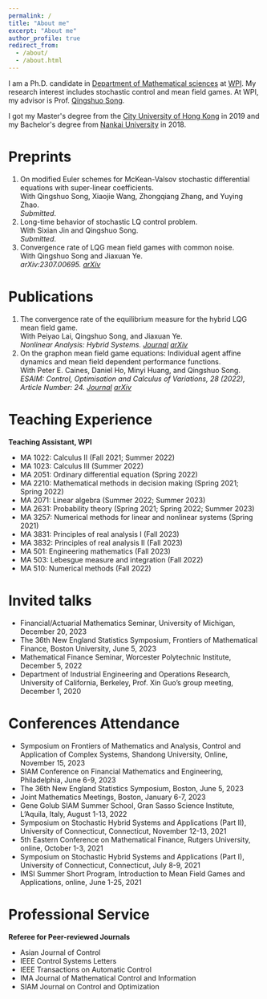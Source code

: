 ```yaml
---
permalink: /
title: "About me"
excerpt: "About me"
author_profile: true
redirect_from: 
  - /about/
  - /about.html
---
```


I am a Ph.D. candidate in [Department of Mathematical sciences](https://www.wpi.edu/academics/departments/mathematical-sciences) at [WPI](https://www.wpi.edu). My research interest includes stochastic control and mean field games. At WPI, my advisor is Prof. [Qingshuo Song](https://www.wpi.edu/people/faculty/qsong).

I got my Master's degree from the [City University of Hong Kong](https://www.cityu.edu.hk/ma/) in 2019 and my Bachelor's degree from [Nankai University](https://en.nankai.edu.cn) in 2018.

Preprints
======
1. On modified Euler schemes for McKean-Valsov stochastic differential equations with super-linear coefficients.  
   With Qingshuo Song, Xiaojie Wang, Zhongqiang Zhang, and Yuying Zhao.  
   *Submitted*.
1. Long-time behavior of stochastic LQ control problem.  
   With Sixian Jin and Qingshuo Song.  
   *Submitted*.
1. Convergence rate of LQG mean field games with common noise.  
   With Qingshuo Song and Jiaxuan Ye.  
   *arXiv:2307.00695. [arXiv](https://arxiv.org/abs/2307.00695)*

Publications
======
1. The convergence rate of the equilibrium measure for the hybrid LQG mean field game.  
   With Peiyao Lai, Qingshuo Song, and Jiaxuan Ye.  
   *Nonlinear Analysis: Hybrid Systems. [Journal](https://www.sciencedirect.com/science/article/pii/S1751570X23001255?dgcid=coauthor) [arXiv](https://arxiv.org/abs/2106.04762)*
1. On the graphon mean field game equations: Individual agent affine dynamics and mean field dependent performance functions.  
   With Peter E. Caines, Daniel Ho, Minyi Huang, and Qingshuo Song.  
   *ESAIM: Control, Optimisation and Calculus of Variations, 28 (2022), Article Number: 24. [Journal](https://www.esaim-cocv.org/articles/cocv/pdf/2022/01/cocv210017.pdf) [arXiv](https://arxiv.org/abs/2009.12144)*

Teaching Experience
======
**Teaching Assistant, WPI**
- MA 1022: Calculus II (Fall 2021; Summer 2022)
- MA 1023: Calculus III (Summer 2022)
- MA 2051: Ordinary differential equation (Spring 2022)
- MA 2210: Mathematical methods in decision making (Spring 2021; Spring 2022)
- MA 2071: Linear algebra (Summer 2022; Summer 2023)
- MA 2631: Probability theory (Spring 2021; Spring 2022; Summer 2023)
- MA 3257: Numerical methods for linear and nonlinear systems (Spring 2021)
- MA 3831: Principles of real analysis I (Fall 2023)
- MA 3832: Principles of real analysis II (Fall 2023)
- MA 501: Engineering mathematics (Fall 2023)
- MA 503: Lebesgue measure and integration (Fall 2022)
- MA 510: Numerical methods (Fall 2022)

Invited talks
======
- Financial/Actuarial Mathematics Seminar, University of Michigan, December 20, 2023
- The 36th New England Statistics Symposium, Frontiers of Mathematical Finance, Boston University, June
5, 2023
- Mathematical Finance Seminar, Worcester Polytechnic Institute, December 5, 2022
- Department of Industrial Engineering and Operations Research, University of California, Berkeley, Prof. Xin Guo’s group meeting, December 1, 2020

Conferences Attendance
======
- Symposium on Frontiers of Mathematics and Analysis, Control and Application of Complex Systems, Shandong University, Online, November 15, 2023
- SIAM Conference on Financial Mathematics and Engineering, Philadelphia, June 6-9, 2023
- The 36th New England Statistics Symposium, Boston, June 5, 2023
- Joint Mathematics Meetings, Boston, January 6-7, 2023
- Gene Golub SIAM Summer School, Gran Sasso Science Institute, L’Aquila, Italy, August 1-13, 2022
- Symposium on Stochastic Hybrid Systems and Applications (Part II), University of Connecticut, Connecticut, November 12-13, 2021
- 5th Eastern Conference on Mathematical Finance, Rutgers University, online, October 1-3, 2021
- Symposium on Stochastic Hybrid Systems and Applications (Part I), University of Connecticut,
Connecticut, July 8-9, 2021
- IMSI Summer Short Program, Introduction to Mean Field Games and Applications, online, June 1-25, 2021


Professional Service
======
**Referee for Peer-reviewed Journals**
- Asian Journal of Control
- IEEE Control Systems Letters
- IEEE Transactions on Automatic Control
- IMA Journal of Mathematical Control and Information
- SIAM Journal on Control and Optimization






